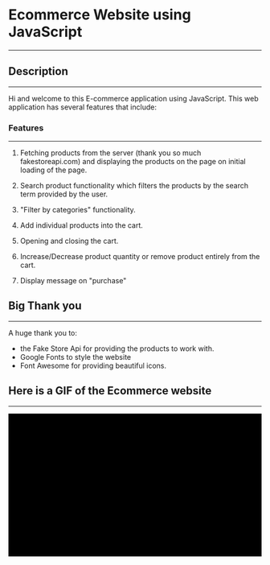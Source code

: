 # Ecommerce Website using JavaScript

---

## Description

---

Hi and welcome to this E-commerce application using JavaScript. This web application has several features that include:

### Features

---

1. Fetching products from the server (thank you so much fakestoreapi.com) and displaying the products on the page on initial loading of the page.

2. Search product functionality which filters the products by the search term provided by the user.

3. "Filter by categories" functionality.

4. Add individual products into the cart.

5. Opening and closing the cart.

6. Increase/Decrease product quantity or remove product entirely from the cart.

7. Display message on "purchase"

## Big Thank you

---

A huge thank you to:

- the Fake Store Api for providing the products to work with.
- Google Fonts to style the website
- Font Awesome for providing beautiful icons.

## Here is a GIF of the Ecommerce website

---

![Ecommerce gif](./images/ecommerce-gif.gif)
